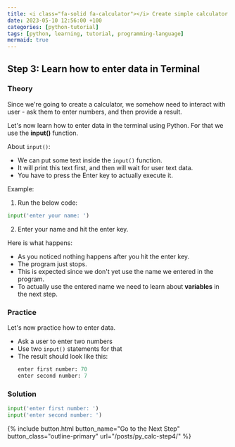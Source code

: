 ```yaml
--- 
title: <i class="fa-solid fa-calculator"></i> Create simple calculator - Step 3
date: 2023-05-10 12:56:00 +100
categories: [python-tutorial]
tags: [python, learning, tutorial, programming-language]
mermaid: true
---
```


## Step 3: Learn how to enter data in Terminal

### Theory

Since we're going to create a calculator, we somehow need to interact with user - ask them to enter numbers, and then provide a result.  

Let's now learn how to enter data in the terminal using Python. For that we use the **input()** function. 

About `input()`:
- We can put some text inside the `input()` function. 
- It will print this text first, and then will wait for user text data.
- You have to press the Enter key to actually execute it.

Example:

1. Run the below code:
```python
input('enter your name: ')
```
2. Enter your name and hit the enter key.

Here is what happens:
- As you noticed nothing happens after you hit the enter key.  
- The program just stops.  
- This is expected since we don't yet use the name we entered in the program.  
- To actually use the entered name we need to learn about **variables** in the next step.

### Practice

Let's now practice how to enter data. 

- Ask a user to enter two numbers
- Use two `input()` statements for that
- The result should look like this:
  ```python
  enter first number: 70
  enter second number: 7
  ```

### Solution

```python
input('enter first number: ')
input('enter second number: ')
```

 {% include button.html button_name="Go to the Next Step" button_class="outline-primary" url="/posts/py_calc-step4/" %}